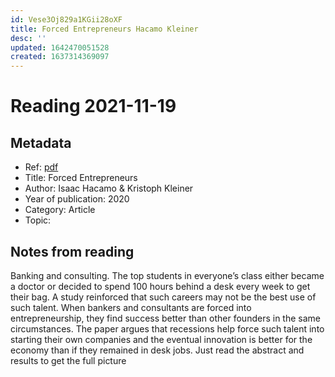 ```yaml
---
id: Vese3Oj829a1KGii28oXF
title: Forced Entrepreneurs Hacamo Kleiner
desc: ''
updated: 1642470051528
created: 1637314369097
---
```

# Reading 2021-11-19

## Metadata

- Ref: [pdf](https://hecspringfinance.github.io/HacamoKleiner_ForcedEntrepreneurs.pdf)
- Title: Forced Entrepreneurs
- Author: Isaac Hacamo & Kristoph Kleiner
- Year of publication: 2020
- Category: Article
- Topic: 

## Notes from reading

Banking and consulting. The top students in everyone’s class either became a doctor or decided to spend 100 hours behind a desk every week to get their bag. A study reinforced that such careers may not be the best use of such talent. When bankers and consultants are forced into entrepreneurship, they find success better than other founders in the same circumstances. The paper argues that recessions help force such talent into starting their own companies and the eventual innovation is better for the economy than if they remained in desk jobs. Just read the abstract and results to get the full picture
